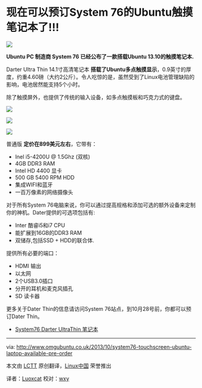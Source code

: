 现在可以预订System 76的Ubuntu触摸笔记本了!!!
===================================

![](http://www.omgubuntu.co.uk/wp-content/uploads/2013/10/daru4-wallpaper-fall-homepage-750x423.jpg)

**Ubuntu PC 制造商 System 76 已经公布了一款搭载Ubuntu 13.10的触摸笔记本.**

Darter Ultra Thin 14.1寸高清笔记本 **搭载了Ubuntu多点触摸显示**，0.9英寸的厚度，约重4.60磅（大约2公斤）。令人吃惊的是，虽然受到了Linux电池管理缺陷的影响，电池居然能支持5个小时。

除了触摸屏外，也提供了传统的输入设备，如多点触摸板和巧克力式的键盘。

![](http://www.omgubuntu.co.uk/wp-content/uploads/2013/10/daru4-logo-back.jpg)

![](http://www.omgubuntu.co.uk/wp-content/uploads/2013/10/daru4-right-side-close.jpg)

![](http://www.omgubuntu.co.uk/wp-content/uploads/2013/10/daru4-ports-left.jpg)

普通版 **定价在899美元左右**，它带有：

- Inel i5-4200U @ 1.5Ghz (双核)
- 4GB DDR3 RAM
- Intel HD 4400 显卡
- 500 GB 5400 RPM HDD
- 集成WIFI和蓝牙
- 一百万像素的网络摄像头

对于所有System 76电脑来说，你可以通过提高规格和添加可选的额外设备来定制你的神机。Dater提供的可选项包括有:

- Inter 酷睿i5和i7 CPU
- 能扩展到16GB的DDR3 RAM
- 双储存,包括SSD + HDD的联合体.

提供所有必要的端口：

- HDMI 输出
- 以太网
- 2个USB3.0插口
- 分开的耳机和麦克风插孔
- SD 读卡器

更多关于Dater Thin的信息请访问System 76站点，到10月28号前，你都可以预订Dater Thin。

- [System76 Darter UltraThin 笔记本][1]

--------------------------------------------------------------------------------

via: http://www.omgubuntu.co.uk/2013/10/system76-touchscreen-ubuntu-laptop-available-pre-order

本文由 [LCTT](https://github.com/LCTT/TranslateProject) 原创翻译，[Linux中国](http://linux.cn/) 荣誉推出

译者：[Luoxcat](https://github.com/Luoxcat) 校对：[wxy](https://github.com/wxy)

[1]:https://www.system76.com/laptops/model/daru4
